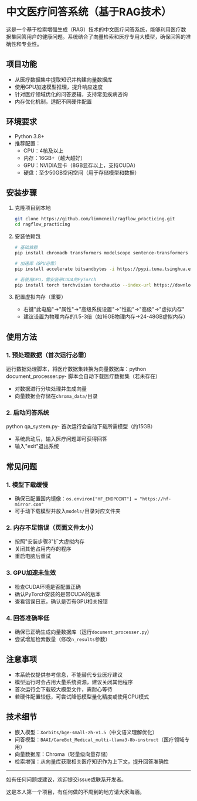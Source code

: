# 中文医疗问答系统（基于RAG技术）

这是一个基于检索增强生成（RAG）技术的中文医疗问答系统，能够利用医疗数据集回答用户的健康问题。系统结合了向量检索和医疗专用大模型，确保回答的准确性和专业性。

## 项目功能

- 从医疗数据集中提取知识并构建向量数据库
- 使用GPU加速模型推理，提升响应速度
- 针对医疗领域优化的问答逻辑，支持常见疾病咨询
- 内存优化机制，适配不同硬件配置

## 环境要求

- Python 3.8+
- 推荐配置：
  - CPU：4核及以上
  - 内存：16GB+（越大越好）
  - GPU：NVIDIA显卡（8GB显存以上，支持CUDA）
  - 硬盘：至少50GB空闲空间（用于存储模型和数据）

## 安装步骤

1. 克隆项目到本地
   ```bash
   git clone https://github.com/limmcneil/ragflow_practicing.git
   cd ragflow_practicing
   ```

2. 安装依赖包
   ```bash
   # 基础依赖
   pip install chromadb transformers modelscope sentence-transformers psutil -i https://pypi.tuna.tsinghua.edu.cn/simple
   
   # 加速库（GPU必需）
   pip install accelerate bitsandbytes -i https://pypi.tuna.tsinghua.edu.cn/simple
   
   # 若使用GPU，需安装带CUDA的PyTorch
   pip install torch torchvision torchaudio --index-url https://download.pytorch.org/whl/cu118
   ```

3. 配置虚拟内存（重要）
   - 右键"此电脑"→"属性"→"高级系统设置"→"性能"→"高级"→"虚拟内存"
   - 建议设置为物理内存的1.5-3倍（如16GB物理内存→24-48GB虚拟内存）


## 使用方法

### 1. 预处理数据（首次运行必需）

运行数据处理脚本，将医疗数据集转换为向量数据库：python document_processer.py- 脚本会自动下载医疗数据集（若未存在）
- 对数据进行分块处理并生成向量
- 向量数据会存储在`chroma_data/`目录

### 2. 启动问答系统
python qa_system.py- 首次运行会自动下载所需模型（约15GB）
- 系统启动后，输入医疗问题即可获得回答
- 输入"exit"退出系统

## 常见问题

### 1. 模型下载缓慢
- 确保已配置国内镜像：`os.environ["HF_ENDPOINT"] = "https://hf-mirror.com"`
- 可手动下载模型并放入`models/`目录对应文件夹

### 2. 内存不足错误（页面文件太小）
- 按照"安装步骤3"扩大虚拟内存
- 关闭其他占用内存的程序
- 重启电脑后重试

### 3. GPU加速未生效
- 检查CUDA环境是否配置正确
- 确认PyTorch安装的是带CUDA的版本
- 查看错误日志，确认是否有GPU相关报错

### 4. 回答准确率低
- 确保已正确生成向量数据库（运行`document_processer.py`）
- 尝试增加检索数量（修改`n_results`参数）

## 注意事项

- 本系统仅提供参考信息，不能替代专业医疗建议
- 模型运行时会占用大量系统资源，建议关闭其他程序
- 首次运行会下载较大模型文件，需耐心等待
- 若硬件配置较低，可尝试降低模型量化精度或使用CPU模式

## 技术细节

- 嵌入模型：`Xorbits/bge-small-zh-v1.5`（中文语义理解优化）
- 问答模型：`BAAI/CareBot_Medical_multi-llama3-8b-instruct`（医疗领域专用）
- 向量数据库：Chroma（轻量级向量存储）
- 检索增强：从向量库获取相关医疗知识作为上下文，提升回答准确性

---

如有任何问题或建议，欢迎提交issue或联系开发者。

这是本人第一个项目，有任何做的不周到的地方请大家海涵。
    
